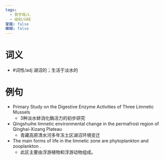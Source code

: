 ```yaml
---
tags:
  - 首字母/L
  - 级别/GRE
掌握: false
模糊: false
---
```

# 词义
- #词性/adj  湖沼的；生活于淡水的
# 例句
- Primary Study on the Digestive Enzyme Activities of Three Limnetic Mussels
	- 3种淡水蚌消化酶活力的初步研究
- Qingshuihe limnetic environmental change in the permafrost region of Qinghai-Xizang Plateau
	- 青藏高原清水河多年冻土区湖沼环境变迁
- The main forms of life in the limnetic zone are phytoplankton and zooplankton .
	- 此区主要由浮游植物和浮游动物组成。
